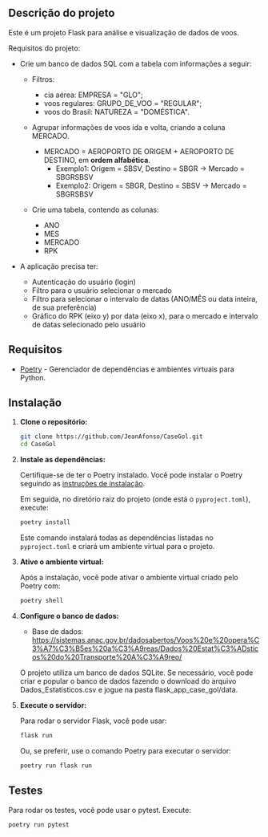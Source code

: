 ## Descrição do projeto

Este é um projeto Flask para análise e visualização de dados de voos.

Requisitos do projeto:

- Crie um banco de dados SQL com a tabela com informações a seguir:

  - Filtros:
    - cia aérea: EMPRESA = "GLO";
    - voos regulares: GRUPO_DE_VOO = "REGULAR";
    - voos do Brasil: NATUREZA = "DOMÉSTICA".

  - Agrupar informações de voos ida e volta, criando a coluna MERCADO.
    - MERCADO = AEROPORTO DE ORIGEM + AEROPORTO DE DESTINO, em **ordem alfabética**. 
        - Exemplo1: Origem = SBSV, Destino = SBGR -> Mercado = SBGRSBSV
        - Exemplo2: Origem = SBGR, Destino = SBSV -> Mercado = SBGRSBSV

  - Crie uma tabela, contendo as colunas:
    - ANO
    - MES
    - MERCADO
    - RPK

- A aplicação precisa ter:
  - Autenticação do usuário (login)
  - Filtro para o usuário selecionar o mercado
  - Filtro para selecionar o intervalo de datas (ANO/MÊS ou data inteira, de sua preferência)
  - Gráfico do RPK (eixo y) por data (eixo x), para o mercado e intervalo de datas selecionado pelo usuário


## Requisitos

- [Poetry](https://python-poetry.org/) - Gerenciador de dependências e ambientes virtuais para Python.

## Instalação

1. **Clone o repositório:**

    ```bash
    git clone https://github.com/JeanAfonso/CaseGol.git
    cd CaseGol
    ```

2. **Instale as dependências:**

    Certifique-se de ter o Poetry instalado. Você pode instalar o Poetry seguindo as [instruções de instalação](https://python-poetry.org/docs/#installation).

    Em seguida, no diretório raiz do projeto (onde está o `pyproject.toml`), execute:

    ```bash
    poetry install
    ```

    Este comando instalará todas as dependências listadas no `pyproject.toml` e criará um ambiente virtual para o projeto.

3. **Ative o ambiente virtual:**

    Após a instalação, você pode ativar o ambiente virtual criado pelo Poetry com:

    ```bash
    poetry shell
    ```

4. **Configure o banco de dados:**
    - Base de dados: https://sistemas.anac.gov.br/dadosabertos/Voos%20e%20opera%C3%A7%C3%B5es%20a%C3%A9reas/Dados%20Estat%C3%ADsticos%20do%20Transporte%20A%C3%A9reo/
    
    O projeto utiliza um banco de dados SQLite. Se necessário, você pode criar e popular o banco de dados fazendo o download do arquivo Dados_Estatisticos.csv e jogue na pasta flask_app_case_gol/data.

5. **Execute o servidor:**

    Para rodar o servidor Flask, você pode usar:

    ```bash
    flask run
    ```

    Ou, se preferir, use o comando Poetry para executar o servidor:

    ```bash
    poetry run flask run
    ```

## Testes

Para rodar os testes, você pode usar o pytest. Execute:

```bash
poetry run pytest

